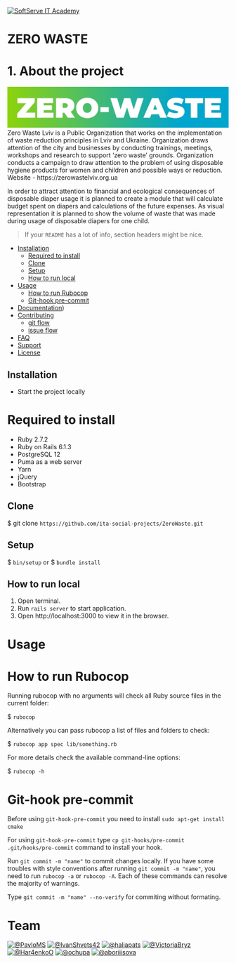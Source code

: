 <a href="https://softserve.academy/"><img src="https://s.057.ua/section/newsInternalIcon/upload/images/news/icon/000/050/792/vnutr_5ce4f980ef15f.jpg" title="SoftServe IT Academy" alt="SoftServe IT Academy"></a>

# ZERO WASTE

# 1. About the project
<img src='logo.jpg' alt='zero-waste'>
Zero Waste Lviv is a Public Organization that works on the implementation of waste reduction principles in Lviv and Ukraine. Organization draws attention of the city and businesses by conducting trainings, meetings, workshops and research to support ‘zero waste’ grounds. Organization conducts a campaign to draw attention to the problem of using disposable hygiene products for women and children and possible ways or reduction. Website - https://zerowastelviv.org.ua 

In order to attract attention to financial and ecological consequences of disposable diaper usage it is planned to create a module that will calculate budget spent on diapers and calculations of the future expenses. As visual representation it is planned to show the volume of waste that was made during usage of disposable diapers for one child.

> If your `README` has a lot of info, section headers might be nice.

- [Installation](#installation)
  - [Required to install](#Required-to-install)
  - [Clone](#Clone)
  - [Setup](#Setup)
  - [How to run local](#How-to-run-local)
- [Usage](#Usage)
  - [How to run Rubocop](#How-to-run-Rubocop)
  - [Git-hook pre-commit](#Git-hook-pre-commit)
- [Documentation](#Documentation))
- [Contributing](#contributing)
  - [git flow](#git-flow)
  - [issue flow](#git-flow)
- [FAQ](#faq)
- [Support](#support)
- [License](#license)

## Installation
* Start the project locally
# Required to install
- Ruby 2.7.2
- Ruby on Rails 6.1.3
- PostgreSQL 12
- Puma as a web server
- Yarn
- jQuery
- Bootstrap

## Clone

$ git clone ```https://github.com/ita-social-projects/ZeroWaste.git```

## Setup

$ `bin/setup`
or 
$ `bundle install` 

## How to run local

1. Open terminal.
2. Run `rails server` to start application.
3. Open http://localhost:3000 to view it in the browser.
# Usage 

# How to run Rubocop
Running rubocop with no arguments will check all Ruby source files in the current folder:

$ `rubocop`

Alternatively you can pass rubocop a list of files and folders to check:

$ `rubocop app spec lib/something.rb`

For more details check the available command-line options:

$ `rubocop -h`

# Git-hook pre-commit
Before using `git-hook-pre-commit` you need to install `sudo apt-get install cmake`

For using `git-hook-pre-commit` type `cp git-hooks/pre-commit .git/hooks/pre-commit` command to install your hook.

Run `git commit -m "name"` to commit changes locally.
If you have some troubles with style conventions after running `git commit -m "name"`, you need to run `rubocop -a` or `rubocop -A`. Each of these commands can resolve the majority of warnings.

Type `git commit -m "name" --no-verify` for commiting without formating.


# Team
[![@PavloMS](https://avatars.githubusercontent.com/u/78100331?s=100&v=4)](https://github.com/PavloMS)
[![@IvanShvets42](https://avatars.githubusercontent.com/u/73891724?s=10&v=4)](https://github.com/IvanShvets42)
[![@haliapats](https://avatars.githubusercontent.com/u/56607522?s=100&v=4)](https://github.com/haliapats)
[![@VictoriaBryz](https://avatars.githubusercontent.com/u/71407965?s=10&v=4)](https://github.com/VictoriaBryz) 
[![@Har4enkoO](https://avatars.githubusercontent.com/u/23266961?s=100&v=4)](https://github.com/Har4enkoO)
[![@ochupa](https://avatars.githubusercontent.com/u/74152672?s=10&v=4)](https://github.com/ochupa) 
[![@aboriiisova](https://avatars.githubusercontent.com/u/68248705?v=4?s=10&v=4)](https://github.com/aboriiisova)

